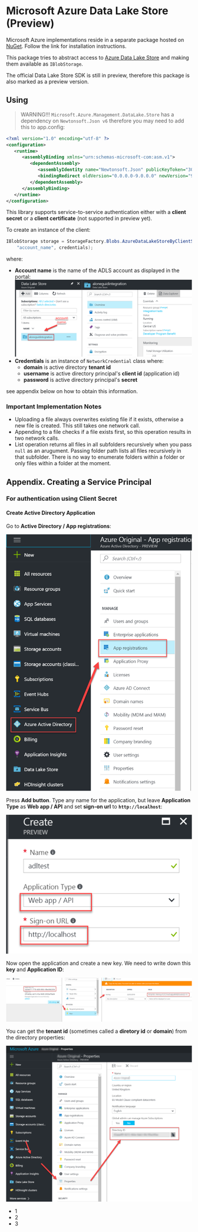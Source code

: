 # Microsoft Azure Data Lake Store (Preview)

Microsoft Azure implementations reside in a separate package hosted on [NuGet](https://www.nuget.org/packages/Storage.Net.Microsoft.Azure.DataLake.Store/). Follow the link for installation instructions.

This package tries to abstract access to [Azure Data Lake Store](https://azure.microsoft.com/en-gb/services/data-lake-store/) and making them available as `IBlobStorage`.

The official Data Lake Store SDK is still in preview, therefore this package is also marked as a preview version.

## Using

> WARNING!!! `Microsoft.Azure.Management.DataLake.Store` has a dependency on `Newtonsoft.Json v6` therefore you may need to add this to app.config:

```xml
<?xml version="1.0" encoding="utf-8" ?>
<configuration>
   <runtime>
      <assemblyBinding xmlns="urn:schemas-microsoft-com:asm.v1">
         <dependentAssembly>
            <assemblyIdentity name="Newtonsoft.Json" publicKeyToken="30ad4fe6b2a6aeed" culture="neutral" />
            <bindingRedirect oldVersion="0.0.0.0-9.0.0.0" newVersion="9.0.0.0" />
         </dependentAssembly>
      </assemblyBinding>
   </runtime>
</configuration>
```

This library supports service-to-service authentication either with a **client secret** or a **client certificate** (not supported in preview yet).

To create an instance of the client:

```csharp
IBlobStorage storage = StorageFactory.Blobs.AzureDataLakeStoreByClientSecret(
	"account_name", credentials);
```

where:
- **Account name** is the name of the ADLS account as displayed in the portal: ![Adl 04](adl-04.png)
- **Credentials** is an instance of `NetworkCredential` class where:
  - **domain** is active directory __tenant id__
  - **username** is active directory principal's __client id__ (application id)
  - **password** is active directory principal's __secret__

see appendix below on how to obtain this information.

### Important Implementation Notes

- Uploading a file always overwrites existing file if it exists, otherwise a new file is created. This still takes one network call.
- Appending to a file checks if a file exists first, so this operation results in two network calls.
- List operation returns all files in all subfolders recursively when you pass `null` as an arugument. Passing folder path lists all files recursively in that subfolder. There is no way to enumerate folders within a folder or only files within a folder at the moment.


## Appendix. Creating a Service Principal

### For authentication using Client Secret

#### Create Active Directory Application

Go to **Active Directory / App registrations**:

![Adl 00](adl-00.png)

Press **Add button**. Type any name for the application, but leave **Application Type** as **Web app / API** and set **sign-on url** to **`http://localhost`**:

![Adl 01](adl-01.png)

Now open the application and create a new key. We need to write down this **key** and **Application ID**:

![Adl 02](adl-02.png)

You can get the **tenant id** (sometimes called a **diretory id** or **domain**) from the directory properties:

![Adl 03](adl-03.png)

- 1
- 2
- 3